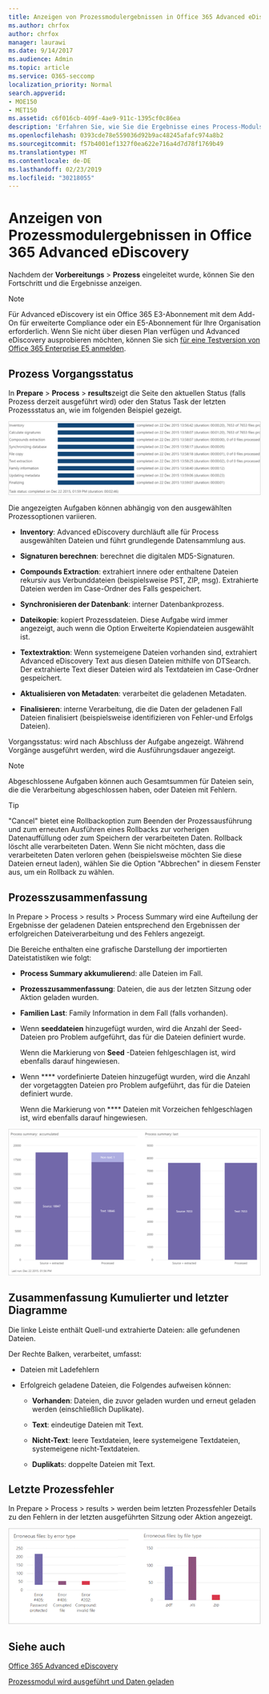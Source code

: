 ```yaml
---
title: Anzeigen von Prozessmodulergebnissen in Office 365 Advanced eDiscovery
ms.author: chrfox
author: chrfox
manager: laurawi
ms.date: 9/14/2017
ms.audience: Admin
ms.topic: article
ms.service: O365-seccomp
localization_priority: Normal
search.appverid:
- MOE150
- MET150
ms.assetid: c6f016cb-409f-4ae9-911c-1395cf0c86ea
description: 'Erfahren Sie, wie Sie die Ergebnisse eines Process-Moduls in Office 365 Advanced eDiscovery finden, einschließlich Vorgangsstatus und Prozesszusammenfassung.  '
ms.openlocfilehash: 0393cde78e559036d92b9ac48245afafc974a8b2
ms.sourcegitcommit: f57b4001ef1327f0ea622e716a4d7d78f1769b49
ms.translationtype: MT
ms.contentlocale: de-DE
ms.lasthandoff: 02/23/2019
ms.locfileid: "30218055"
---
```

# <a name="view-process-module-results-in-office-365-advanced-ediscovery"></a>Anzeigen von Prozessmodulergebnissen in Office 365 Advanced eDiscovery

Nachdem der **Vorbereitungs** \> **Prozess** eingeleitet wurde, können Sie den Fortschritt und die Ergebnisse anzeigen. 
  
> [!NOTE]
> Für Advanced eDiscovery ist ein Office 365 E3-Abonnement mit dem Add-On für erweiterte Compliance oder ein E5-Abonnement für Ihre Organisation erforderlich. Wenn Sie nicht über diesen Plan verfügen und Advanced eDiscovery ausprobieren möchten, können Sie sich [für eine Testversion von Office 365 Enterprise E5 anmelden](https://go.microsoft.com/fwlink/p/?LinkID=698279). 
  
## <a name="process-task-status"></a>Prozess Vorgangsstatus

In **Prepare** \> **Process** \> **results**zeigt die Seite den aktuellen Status (falls Prozess derzeit ausgeführt wird) oder den Status Task der letzten Prozessstatus an, wie im folgenden Beispiel gezeigt.
  
![Prozessmodul-Aufgabenstatus](media/9430f9e7-a4dd-47c7-ac2e-2c6a60fc948b.png)
  
Die angezeigten Aufgaben können abhängig von den ausgewählten Prozessoptionen variieren. 
  
- **Inventory**: Advanced eDiscovery durchläuft alle für Process ausgewählten Dateien und führt grundlegende Datensammlung aus.
    
- **Signaturen berechnen**: berechnet die digitalen MD5-Signaturen.
    
- **Compounds Extraction**: extrahiert innere oder enthaltene Dateien rekursiv aus Verbunddateien (beispielsweise PST, ZIP, msg). Extrahierte Dateien werden im Case-Ordner des Falls gespeichert.
    
- **Synchronisieren der Datenbank**: interner Datenbankprozess.
    
- **Dateikopie**: kopiert Prozessdateien. Diese Aufgabe wird immer angezeigt, auch wenn die Option Erweiterte Kopiendateien ausgewählt ist.
    
- **Textextraktion**: Wenn systemeigene Dateien vorhanden sind, extrahiert Advanced eDiscovery Text aus diesen Dateien mithilfe von DTSearch. Der extrahierte Text dieser Dateien wird als Textdateien im Case-Ordner gespeichert.
    
- **Aktualisieren von Metadaten**: verarbeitet die geladenen Metadaten. 
    
- **Finalisieren**: interne Verarbeitung, die die Daten der geladenen Fall Dateien finalisiert (beispielsweise identifizieren von Fehler-und Erfolgs Dateien). 
    
Vorgangsstatus: wird nach Abschluss der Aufgabe angezeigt. Während Vorgänge ausgeführt werden, wird die Ausführungsdauer angezeigt.
  
> [!NOTE]
> Abgeschlossene Aufgaben können auch Gesamtsummen für Dateien sein, die die Verarbeitung abgeschlossen haben, oder Dateien mit Fehlern. 
  
> [!TIP]
> "Cancel" bietet eine Rollbackoption zum Beenden der Prozessausführung und zum erneuten Ausführen eines Rollbacks zur vorherigen Datenauffüllung oder zum Speichern der verarbeiteten Daten. Rollback löscht alle verarbeiteten Daten. Wenn Sie nicht möchten, dass die verarbeiteten Daten verloren gehen (beispielsweise möchten Sie diese Dateien erneut laden), wählen Sie die Option "Abbrechen" in diesem Fenster aus, um ein Rollback zu wählen. 
  
## <a name="process-summary"></a>Prozesszusammenfassung

In Prepare \> Process \> results \> Process Summary wird eine Aufteilung der Ergebnisse der geladenen Dateien entsprechend den Ergebnissen der erfolgreichen Dateiverarbeitung und des Fehlers angezeigt.
  
Die Bereiche enthalten eine grafische Darstellung der importierten Dateistatistiken wie folgt:
  
- **Process Summary akkumulieren**d: alle Dateien im Fall.
    
- **Prozesszusammenfassung**: Dateien, die aus der letzten Sitzung oder Aktion geladen wurden. 
    
- **Familien Last**: Family Information in dem Fall (falls vorhanden).
    
- Wenn **seeddateien** hinzugefügt wurden, wird die Anzahl der Seed-Dateien pro Problem aufgeführt, das für die Dateien definiert wurde. 
    
    Wenn die Markierung von **Seed** -Dateien fehlgeschlagen ist, wird ebenfalls darauf hingewiesen. 
    
- Wenn **** vordefinierte Dateien hinzugefügt wurden, wird die Anzahl der vorgetaggten Dateien pro Problem aufgeführt, das für die Dateien definiert wurde. 
    
    Wenn die Markierung von **** Dateien mit Vorzeichen fehlgeschlagen ist, wird ebenfalls darauf hingewiesen. 
    
![Zusammenfassung des Prozessmoduls](media/2086a691-9e3d-4117-beb2-a5c3a9a4cc94.png)
  
## <a name="process-summary-accumulated-and-last-charts"></a>Zusammenfassung Kumulierter und letzter Diagramme

Die linke Leiste enthält Quell-und extrahierte Dateien: alle gefundenen Dateien. 
  
Der Rechte Balken, verarbeitet, umfasst:
  
- Dateien mit Ladefehlern
    
- Erfolgreich geladene Dateien, die Folgendes aufweisen können: 
    
  - **Vorhanden**: Dateien, die zuvor geladen wurden und erneut geladen werden (einschließlich Duplikate).
    
  - **Text**: eindeutige Dateien mit Text.
    
  - **Nicht-Text**: leere Textdateien, leere systemeigene Textdateien, systemeigene nicht-Textdateien. 
    
  - **Duplikat**s: doppelte Dateien mit Text.
    
## <a name="last-process-errors"></a>Letzte Prozessfehler

In Prepare \> Process \> results \> werden beim letzten Prozessfehler Details zu den Fehlern in der letzten ausgeführten Sitzung oder Aktion angezeigt.
  
![Prozessmodulfehler](media/4771d0f4-4217-445a-9ba4-8b6541c5ad09.png)
  
## <a name="see-also"></a>Siehe auch

[Office 365 Advanced eDiscovery](office-365-advanced-ediscovery.md)
  
[Prozessmodul wird ausgeführt und Daten geladen](run-the-process-module-and-load-data-in-advanced-ediscovery.md)

